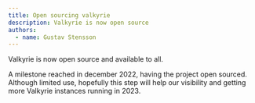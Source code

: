 ```yaml
---
title: Open sourcing valkyrie
description: Valkyrie is now open source
authors:
  - name: Gustav Stensson
---
```


Valkyrie is now open source and available to all.
<!--truncate-->

A milestone reached in december 2022, having the project open sourced.
Although limited use, hopefully this step will help our visibility and getting more Valkyrie instances running in 2023.